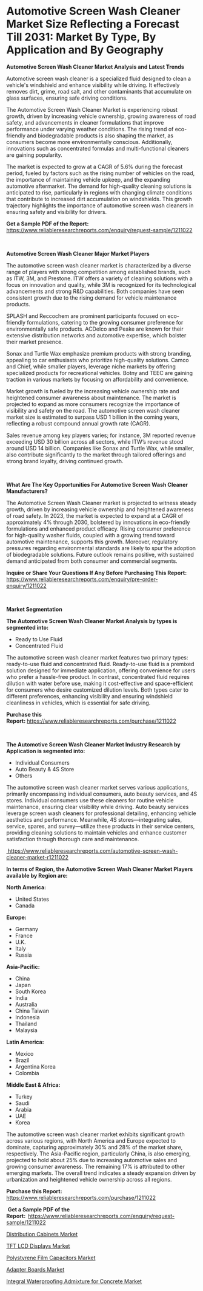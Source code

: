 <p><h1>Automotive Screen Wash Cleaner Market Size Reflecting a Forecast Till 2031: Market By Type, By Application and By Geography</h1></p><p><strong>Automotive Screen Wash Cleaner Market Analysis and Latest Trends</strong></p>
<p><p>Automotive screen wash cleaner is a specialized fluid designed to clean a vehicle's windshield and enhance visibility while driving. It effectively removes dirt, grime, road salt, and other contaminants that accumulate on glass surfaces, ensuring safe driving conditions. </p><p>The Automotive Screen Wash Cleaner Market is experiencing robust growth, driven by increasing vehicle ownership, growing awareness of road safety, and advancements in cleaner formulations that improve performance under varying weather conditions. The rising trend of eco-friendly and biodegradable products is also shaping the market, as consumers become more environmentally conscious. Additionally, innovations such as concentrated formulas and multi-functional cleaners are gaining popularity. </p><p>The market is expected to grow at a CAGR of 5.6% during the forecast period, fueled by factors such as the rising number of vehicles on the road, the importance of maintaining vehicle upkeep, and the expanding automotive aftermarket. The demand for high-quality cleaning solutions is anticipated to rise, particularly in regions with changing climate conditions that contribute to increased dirt accumulation on windshields. This growth trajectory highlights the importance of automotive screen wash cleaners in ensuring safety and visibility for drivers.</p></p>
<p><strong>Get a Sample PDF of the Report:&nbsp;</strong> <a href="https://www.reliableresearchreports.com/enquiry/request-sample/1211022?utm_campaign=83&utm_medium=2&utm_source=Github&utm_content=ia&utm_term=16122024&utm_id=automotive-screen-wash-cleaner">https://www.reliableresearchreports.com/enquiry/request-sample/1211022</a></p>
<p>&nbsp;</p>
<p><strong>Automotive Screen Wash Cleaner Major Market Players</strong></p>
<p><p>The automotive screen wash cleaner market is characterized by a diverse range of players with strong competition among established brands, such as ITW, 3M, and Prestone. ITW offers a variety of cleaning solutions with a focus on innovation and quality, while 3M is recognized for its technological advancements and strong R&D capabilities. Both companies have seen consistent growth due to the rising demand for vehicle maintenance products.</p><p>SPLASH and Reccochem are prominent participants focused on eco-friendly formulations, catering to the growing consumer preference for environmentally safe products. ACDelco and Peake are known for their extensive distribution networks and automotive expertise, which bolster their market presence.</p><p>Sonax and Turtle Wax emphasize premium products with strong branding, appealing to car enthusiasts who prioritize high-quality solutions. Camco and Chief, while smaller players, leverage niche markets by offering specialized products for recreational vehicles. Botny and TEEC are gaining traction in various markets by focusing on affordability and convenience.</p><p>Market growth is fueled by the increasing vehicle ownership rate and heightened consumer awareness about maintenance. The market is projected to expand as more consumers recognize the importance of visibility and safety on the road. The automotive screen wash cleaner market size is estimated to surpass USD 1 billion in the coming years, reflecting a robust compound annual growth rate (CAGR).</p><p>Sales revenue among key players varies; for instance, 3M reported revenue exceeding USD 30 billion across all sectors, while ITW’s revenue stood around USD 14 billion. Companies like Sonax and Turtle Wax, while smaller, also contribute significantly to the market through tailored offerings and strong brand loyalty, driving continued growth.</p></p>
<p>&nbsp;</p>
<p><strong>What Are The Key Opportunities For Automotive Screen Wash Cleaner Manufacturers?</strong></p>
<p><p>The Automotive Screen Wash Cleaner market is projected to witness steady growth, driven by increasing vehicle ownership and heightened awareness of road safety. In 2023, the market is expected to expand at a CAGR of approximately 4% through 2030, bolstered by innovations in eco-friendly formulations and enhanced product efficacy. Rising consumer preference for high-quality washer fluids, coupled with a growing trend toward automotive maintenance, supports this growth. Moreover, regulatory pressures regarding environmental standards are likely to spur the adoption of biodegradable solutions. Future outlook remains positive, with sustained demand anticipated from both consumer and commercial segments.</p></p>
<p><strong>Inquire or Share Your Questions If Any Before Purchasing This Report:</strong> <a href="https://www.reliableresearchreports.com/enquiry/pre-order-enquiry/1211022?utm_campaign=83&utm_medium=2&utm_source=Github&utm_content=ia&utm_term=16122024&utm_id=automotive-screen-wash-cleaner">https://www.reliableresearchreports.com/enquiry/pre-order-enquiry/1211022</a></p>
<p>&nbsp;</p>
<p><strong>Market Segmentation</strong></p>
<p><strong>The Automotive Screen Wash Cleaner Market Analysis by types is segmented into:</strong></p>
<p><ul><li>Ready to Use Fluid</li><li>Concentrated Fluid</li></ul></p>
<p><p>The automotive screen wash cleaner market features two primary types: ready-to-use fluid and concentrated fluid. Ready-to-use fluid is a premixed solution designed for immediate application, offering convenience for users who prefer a hassle-free product. In contrast, concentrated fluid requires dilution with water before use, making it cost-effective and space-efficient for consumers who desire customized dilution levels. Both types cater to different preferences, enhancing visibility and ensuring windshield cleanliness in vehicles, which is essential for safe driving.</p></p>
<p><strong>Purchase this Report:&nbsp;</strong><a href="https://www.reliableresearchreports.com/purchase/1211022?utm_campaign=83&utm_medium=2&utm_source=Github&utm_content=ia&utm_term=16122024&utm_id=automotive-screen-wash-cleaner">https://www.reliableresearchreports.com/purchase/1211022</a></p>
<p>&nbsp;</p>
<p><strong>The Automotive Screen Wash Cleaner Market Industry Research by Application is segmented into:</strong></p>
<p><ul><li>Individual Consumers</li><li>Auto Beauty & 4S Store</li><li>Others</li></ul></p>
<p><p>The automotive screen wash cleaner market serves various applications, primarily encompassing individual consumers, auto beauty services, and 4S stores. Individual consumers use these cleaners for routine vehicle maintenance, ensuring clear visibility while driving. Auto beauty services leverage screen wash cleaners for professional detailing, enhancing vehicle aesthetics and performance. Meanwhile, 4S stores—integrating sales, service, spares, and survey—utilize these products in their service centers, providing cleaning solutions to maintain vehicles and enhance customer satisfaction through thorough care and maintenance.</p></p>
<p><a href="https://www.reliableresearchreports.com/automotive-screen-wash-cleaner-market-r1211022?utm_campaign=83&utm_medium=2&utm_source=Github&utm_content=ia&utm_term=16122024&utm_id=automotive-screen-wash-cleaner">&nbsp;https://www.reliableresearchreports.com/automotive-screen-wash-cleaner-market-r1211022</a></p>
<p><strong>In terms of Region, the Automotive Screen Wash Cleaner Market Players available by Region are:</strong></p>
<p>
    <p> <strong> North America: </strong>
        <ul>
            <li>United States</li>
            <li>Canada</li>
        </ul>
        </p> 
    <p> <strong> Europe: </strong>
        <ul>
            <li>Germany</li>
            <li>France</li>
            <li>U.K.</li>
            <li>Italy</li>
            <li>Russia</li>
        </ul>
        </p> 
    <p> <strong> Asia-Pacific: </strong>
        <ul>
            <li>China</li>
            <li>Japan</li>
            <li>South Korea</li>
            <li>India</li>
            <li>Australia</li>
            <li>China Taiwan</li>
            <li>Indonesia</li>
            <li>Thailand</li>
            <li>Malaysia</li>
        </ul>
        </p> 
    <p> <strong> Latin America: </strong>
        <ul>
            <li>Mexico</li>
            <li>Brazil</li>
            <li>Argentina Korea</li>
            <li>Colombia</li>
        </ul>
        </p> 
    <p> <strong> Middle East & Africa: </strong>
        <ul>
            <li>Turkey</li>
            <li>Saudi</li>
            <li>Arabia</li>
            <li>UAE</li>
            <li>Korea</li>
        </ul>
    </p>
    </p>
<p><p>The automotive screen wash cleaner market exhibits significant growth across various regions, with North America and Europe expected to dominate, capturing approximately 30% and 28% of the market share, respectively. The Asia-Pacific region, particularly China, is also emerging, projected to hold about 25% due to increasing automotive sales and growing consumer awareness. The remaining 17% is attributed to other emerging markets. The overall trend indicates a steady expansion driven by urbanization and heightened vehicle ownership across all regions.</p></p>
<p><strong>Purchase this Report: </strong><a href="https://www.reliableresearchreports.com/purchase/1211022?utm_campaign=83&utm_medium=2&utm_source=Github&utm_content=ia&utm_term=16122024&utm_id=automotive-screen-wash-cleaner">https://www.reliableresearchreports.com/purchase/1211022</a></p>
<p>&nbsp;<strong>Get a Sample PDF of the Report:&nbsp;&nbsp;</strong><a href="https://www.reliableresearchreports.com/enquiry/request-sample/1211022?utm_campaign=83&utm_medium=2&utm_source=Github&utm_content=ia&utm_term=16122024&utm_id=automotive-screen-wash-cleaner">https://www.reliableresearchreports.com/enquiry/request-sample/1211022</a></p>
<p><strong></strong></p>
<p><p><a href="https://www.linkedin.com/pulse/future-trends-distribution-cabinets-market-2024-2031-size-epvxe?utm_campaign=83&utm_medium=2&utm_source=Github&utm_content=ia&utm_term=16122024&utm_id=automotive-screen-wash-cleaner">Distribution Cabinets Market</a></p><p><a href="https://www.linkedin.com/pulse/explore-tft-lcd-displays-markets-growth-trajectory-average-emrte?utm_campaign=83&utm_medium=2&utm_source=Github&utm_content=ia&utm_term=16122024&utm_id=automotive-screen-wash-cleaner">TFT LCD Displays Market</a></p><p><a href="https://www.linkedin.com/pulse/precise-information-polystyrene-film-capacitors-market-size-rerie?utm_campaign=83&utm_medium=2&utm_source=Github&utm_content=ia&utm_term=16122024&utm_id=automotive-screen-wash-cleaner">Polystyrene Film Capacitors Market</a></p><p><a href="https://www.linkedin.com/pulse/global-adapter-boards-market-analysis-explosive-growth-kyrqe?utm_campaign=83&utm_medium=2&utm_source=Github&utm_content=ia&utm_term=16122024&utm_id=automotive-screen-wash-cleaner">Adapter Boards Market</a></p><p><a href="https://github.com/mharielmesa/Market-Research-Report-List-5/blob/main/integral-waterproofing-admixture-for-concrete-market.md?utm_campaign=83&utm_medium=2&utm_source=Github&utm_content=ia&utm_term=16122024&utm_id=automotive-screen-wash-cleaner">Integral Waterproofing Admixture for Concrete Market</a></p></p>